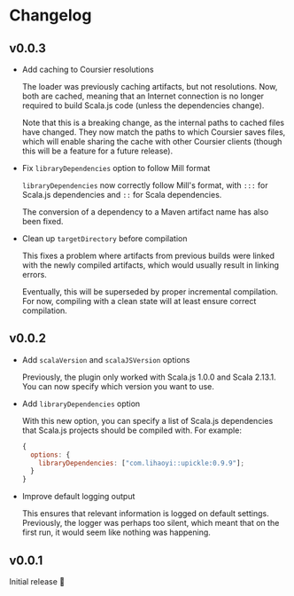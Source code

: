 # Changelog

## v0.0.3

- Add caching to Coursier resolutions

  The loader was previously caching artifacts, but not resolutions. Now, both are cached, meaning that an Internet connection is no longer required to build Scala.js code (unless the dependencies change).

  Note that this is a breaking change, as the internal paths to cached files have changed. They now match the paths to which Coursier saves files, which will enable sharing the cache with other Coursier clients (though this will be a feature for a future release).

- Fix `libraryDependencies` option to follow Mill format

  `libraryDependencies` now correctly follow Mill's format, with `:::` for Scala.js dependencies and `::` for Scala dependencies.

  The conversion of a dependency to a Maven artifact name has also been fixed.

- Clean up `targetDirectory` before compilation

  This fixes a problem where artifacts from previous builds were linked with the newly compiled artifacts, which would usually result in linking errors.

  Eventually, this will be superseded by proper incremental compilation. For now, compiling with a clean state will at least ensure correct compilation.

## v0.0.2

- Add `scalaVersion` and `scalaJSVersion` options

  Previously, the plugin only worked with Scala.js 1.0.0 and Scala 2.13.1. You can now specify which version you want to use.

- Add `libraryDependencies` option

  With this new option, you can specify a list of Scala.js dependencies that Scala.js projects should be compiled with. For example:

  ```javascript
  {
    options: {
      libraryDependencies: ["com.lihaoyi::upickle:0.9.9"];
    }
  }
  ```

- Improve default logging output

  This ensures that relevant information is logged on default settings. Previously, the logger was perhaps too silent, which meant that on the first run, it would seem like nothing was happening.

## v0.0.1

Initial release 🎉
